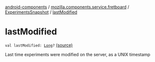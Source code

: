 [android-components](../../index.md) / [mozilla.components.service.fretboard](../index.md) / [ExperimentsSnapshot](index.md) / [lastModified](./last-modified.md)

# lastModified

`val lastModified: `[`Long`](https://kotlinlang.org/api/latest/jvm/stdlib/kotlin/-long/index.html)`?` [(source)](https://github.com/mozilla-mobile/android-components/blob/master/components/service/fretboard/src/main/java/mozilla/components/service/fretboard/ExperimentsSnapshot.kt#L18)

Last time experiments were modified on the server, as a UNIX timestamp

